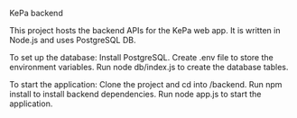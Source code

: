 KePa backend

This project hosts the backend APIs for the KePa web app. It is written in Node.js and uses PostgreSQL DB.

To set up the database:
Install PostgreSQL.
Create .env file to store the environment variables.
Run node db/index.js to create the database tables.

To start the application:
Clone the project and cd into /backend.
Run npm install to install backend dependencies.
Run node app.js to start the application.
